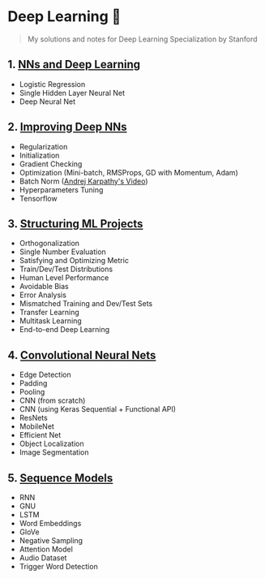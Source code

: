 # Deep Learning 🧠

> My solutions and notes for Deep Learning Specialization by Stanford

## 1. [NNs and Deep Learning](https://github.com/ahmedivy/deep-learning/blob/main/Notes/Personal/NNs%20and%20Deep%20Learning.md)

- Logistic Regression
- Single Hidden Layer Neural Net
- Deep Neural Net

## 2. [Improving Deep NNs](https://github.com/ahmedivy/deep-learning/blob/main/Notes/Personal/Improving%20Deep%20NNs.md)

- Regularization
- Initialization
- Gradient Checking
- Optimization (Mini-batch, RMSProps, GD with Momentum, Adam)
- Batch Norm ([Andrej Karpathy's Video](https://www.youtube.com/watch?v=P6sfmUTpUmc&list=PLAqhIrjkxbuWI23v9cThsA9GvCAUhRvKZ&index=4))
- Hyperparameters Tuning
- Tensorflow

## 3. [Structuring ML Projects](https://github.com/ahmedivy/deep-learning/blob/main/Notes/Personal/Structuring%20ML%20Projects.md)

- Orthogonalization
- Single Number Evaluation
- Satisfying and Optimizing Metric
- Train/Dev/Test Distributions
- Human Level Performance
- Avoidable Bias
- Error Analysis
- Mismatched Training and Dev/Test Sets
- Transfer Learning
- Multitask Learning
- End-to-end Deep Learning

## 4. [Convolutional Neural Nets](https://github.com/mbadry1/DeepLearning.ai-Summary/tree/master/4-%20Convolutional%20Neural%20Networks)

- Edge Detection
- Padding
- Pooling
- CNN (from scratch)
- CNN (using Keras Sequential + Functional API)
- ResNets
- MobileNet
- Efficient Net
- Object Localization
- Image Segmentation

## 5. [Sequence Models](https://github.com/mbadry1/DeepLearning.ai-Summary/blob/master/5-%20Sequence%20Models/Readme.md)

- RNN
- GNU
- LSTM
- Word Embeddings
- GloVe
- Negative Sampling
- Attention Model
- Audio Dataset
- Trigger Word Detection
